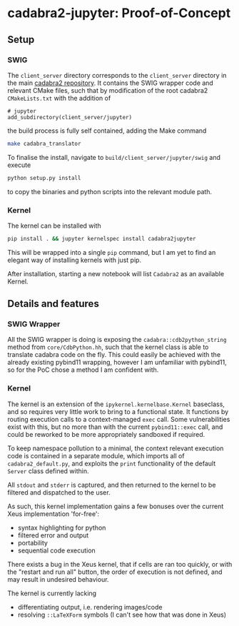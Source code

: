 # cadabra2-jupyter: Proof-of-Concept

## Setup
### SWIG
The `client_server` directory corresponds to the `client_server` directory in the main [cadabra2 repository](https://github.com/kpeeters/cadabra2). It contains the SWIG wrapper code and relevant CMake files, such that by modification of the root cadabra2 `CMakeLists.txt` with the addition of
```
# jupyter
add_subdirectory(client_server/jupyter)
```
the build process is fully self contained, adding the Make command
```bash
make cadabra_translator
```

To finalise the install, navigate to `build/client_server/jupyter/swig` and execute
```bash
python setup.py install
```
to copy the binaries and python scripts into the relevant module path.

### Kernel
The kernel can be installed with
```bash
pip install . && jupyter kernelspec install cadabra2jupyter
```
This will be wrapped into a single `pip` command, but I am yet to find an elegant way of installing kernels with just pip.

After installation, starting a new notebook will list `Cadabra2` as an available Kernel.

## Details and features
### SWIG Wrapper
All the SWIG wrapper is doing is exposing the `cadabra::cdb2python_string` method from `core/CdbPython.hh`, such that the kernel class is able to translate cadabra code on the fly. This could easily be achieved with the already existing pybind11 wrapping, however I am unfamiliar with pybind11, so for the PoC chose a method I am confident with.

### Kernel
The kernel is an extension of the `ipykernel.kernelbase.Kernel` baseclass, and so requires very little work to bring to a functional state. It functions by routing execution calls to a context-managed `exec` call. Some vulnerabilities exist with this, but no more than with the current `pybind11::exec` call, and could be reworked to be more appropriately sandboxed if required.

To keep namespace pollution to a minimal, the context relevant execution code is contained in a separate module, which imports all of `cadabra2_default.py`, and exploits the `print` functionality of the default `Server` class defined within.

All `stdout` and `stderr` is captured, and then returned to the kernel to be filtered and dispatched to the user.

As such, this kernel implementation gains a few bonuses over the current Xeus implementation 'for-free':

- syntax highlighting for python
- filtered error and output
- portability
- sequential code execution

There exists a bug in the Xeus kernel, that if cells are ran too quickly, or with the "restart and run all" button, the order of execution is not defined, and may result in undesired behaviour.

The kernel is currently lacking

- differentiating output, i.e. rendering images/code
- resolving `::LaTeXForm` symbols (I can't see how that was done in Xeus)
